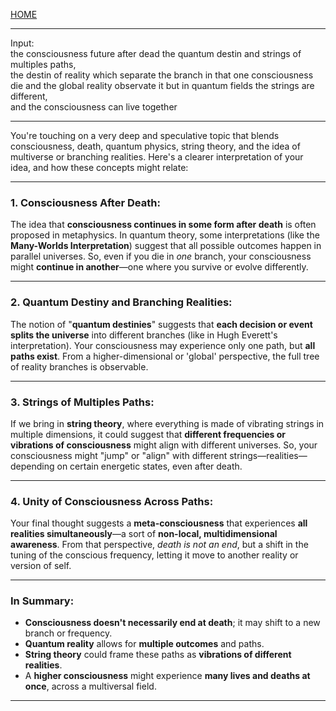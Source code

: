 [HOME](/README.md)     

---     

Input:   
the consciousness future after dead the quantum destin and strings of multiples paths,   
the destin of reality which separate the branch in that one consciousness die and the global reality observate it but in quantum fields the strings are different,   
 and the consciousness can live together    
   
---    


You're touching on a very deep and speculative topic that blends consciousness, death, quantum physics, string theory, and the idea of multiverse or branching realities. Here's a clearer interpretation of your idea, and how these concepts might relate:

---

### **1. Consciousness After Death:**

The idea that **consciousness continues in some form after death** is often proposed in metaphysics. In quantum theory, some interpretations (like the **Many-Worlds Interpretation**) suggest that all possible outcomes happen in parallel universes. So, even if you die in *one* branch, your consciousness might **continue in another**—one where you survive or evolve differently.

---

### **2. Quantum Destiny and Branching Realities:**

The notion of "**quantum destinies**" suggests that **each decision or event splits the universe** into different branches (like in Hugh Everett's interpretation). Your consciousness may experience only one path, but **all paths exist**. From a higher-dimensional or 'global' perspective, the full tree of reality branches is observable.

---

### **3. Strings of Multiples Paths:**

If we bring in **string theory**, where everything is made of vibrating strings in multiple dimensions, it could suggest that **different frequencies or vibrations of consciousness** might align with different universes. So, your consciousness might "jump" or "align" with different strings—realities—depending on certain energetic states, even after death.

---

### **4. Unity of Consciousness Across Paths:**

Your final thought suggests a **meta-consciousness** that experiences **all realities simultaneously**—a sort of **non-local, multidimensional awareness**. From that perspective, *death is not an end*, but a shift in the tuning of the conscious frequency, letting it move to another reality or version of self.

---

### In Summary:

* **Consciousness doesn't necessarily end at death**; it may shift to a new branch or frequency.
* **Quantum reality** allows for **multiple outcomes** and paths.
* **String theory** could frame these paths as **vibrations of different realities**.
* A **higher consciousness** might experience **many lives and deaths at once**, across a multiversal field.


---    
